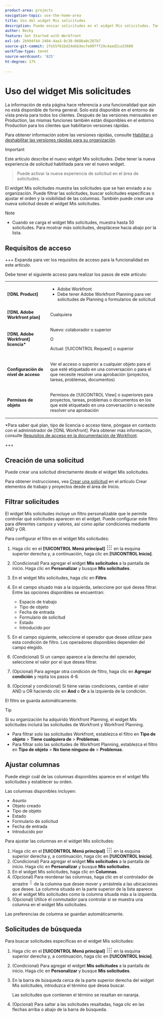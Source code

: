 ```yaml
---
product-area: projects
navigation-topic: use-the-home-area
title: Uso del widget Mis solicitudes
description: Puede enviar solicitudes en el widget Mis solicitudes. También puede personalizar el widget con filtros y columnas.
author: Becky
feature: Get Started with Workfront
exl-id: 2b994f44-2404-4aa3-8c38-0686a0c287b7
source-git-commit: 2fe55f61bd24ebb3ecfe09fff29c4aad2ca33608
workflow-type: tm+mt
source-wordcount: '825'
ht-degree: 17%

---
```


# Uso del widget Mis solicitudes

<span class="preview">La información de esta página hace referencia a una funcionalidad que aún no está disponible de forma general. Solo está disponible en el entorno de vista previa para todos los clientes. Después de las versiones mensuales en Production, las mismas funciones también están disponibles en el entorno Production para los clientes que habilitaron versiones rápidas. </span>

<span class="preview">Para obtener información sobre las versiones rápidas, consulte [Habilitar o deshabilitar las versiones rápidas para su organización](/help/quicksilver/administration-and-setup/set-up-workfront/configure-system-defaults/enable-fast-release-process.md).

>[!IMPORTANT]
>
>Este artículo describe el nuevo widget Mis solicitudes. Debe tener la nueva experiencia de solicitud habilitada para ver el nuevo widget.
>>Puede activar la nueva experiencia de solicitud en el área de solicitudes.

El widget Mis solicitudes muestra las solicitudes que se han enviado a su organización. Puede filtrar las solicitudes, buscar solicitudes específicas o ajustar el orden y la visibilidad de las columnas. También puede crear una nueva solicitud desde el widget Mis solicitudes.

>[!NOTE]
>
>* Cuando se carga el widget Mis solicitudes, muestra hasta 50 solicitudes. Para mostrar más solicitudes, desplácese hacia abajo por la lista.

## Requisitos de acceso

+++ Expanda para ver los requisitos de acceso para la funcionalidad en este artículo.

Debe tener el siguiente acceso para realizar los pasos de este artículo:

<table style="table-layout:auto"> 
 <col> 
 <col> 
 <tbody> 
  <tr> 
   <td role="rowheader"><strong>[!DNL Product]</strong></td> 
   <td> <ul><li>Adobe Workfront</li><li>Debe tener Adobe Workfront Planning para ver solicitudes de Planning o formularios de solicitud</td> 
  </tr> 
  <tr> 
   <td role="rowheader"><strong>[!DNL Adobe Workfront plan]</strong></td> 
   <td> <p>Cualquiera</p> </td> 
  </tr> 
  <tr> 
   <td role="rowheader"><strong>[!DNL Adobe Workfront] licencia*</strong></td> 
   <td> <p>Nuevo: colaborador o superior</p>
   O   
   <p>Actual: [!UICONTROL Request] o superior</p> </td> 
  </tr> 
  <tr> 
   <td role="rowheader"><strong>Configuración de nivel de acceso</strong></td> 
   <td> <p>Ver el acceso o superior a cualquier objeto para el que esté etiquetado en una conversación o para el que necesite resolver una aprobación (proyectos, tareas, problemas, documentos)</p> </td> 
  </tr> 
  <tr> 
   <td role="rowheader"><strong>Permisos de objeto</strong></td> 
   <td> <p>Permisos de [!UICONTROL View] o superiores para proyectos, tareas, problemas o documentos en los que esté etiquetado en una conversación o necesite resolver una aprobación</p> </td> 
  </tr> 
 </tbody> 
</table>

*Para saber qué plan, tipo de licencia o acceso tiene, póngase en contacto con el administrador de [!DNL Workfront]. Para obtener más información, consulte [Requisitos de acceso en la documentación de Workfront](/help/quicksilver/administration-and-setup/add-users/access-levels-and-object-permissions/access-level-requirements-in-documentation.md).

+++

## Creación de una solicitud

Puede crear una solicitud directamente desde el widget Mis solicitudes.

Para obtener instrucciones, vea [Crear una solicitud](/help/quicksilver/workfront-basics/using-home/using-the-home-area/create-work-items-in-home.md#create-a-request) en el artículo Crear elementos de trabajo y proyectos desde el área de Inicio.

## Filtrar solicitudes

El widget Mis solicitudes incluye un filtro personalizable que le permite controlar qué solicitudes aparecen en el widget. Puede configurar este filtro para diferentes campos y valores, así como apilar condiciones mediante AND y OR.

Para configurar el filtro en el widget Mis solicitudes:

1. Haga clic en el **[!UICONTROL Menú principal]** ![icono del menú principal](assets/main-menu-icon.png) en la esquina superior derecha y, a continuación, haga clic en **[!UICONTROL Inicio]**.
1. (Condicional) Para agregar el widget **Mis solicitudes** a la pantalla de inicio. Haga clic en **Personalizar** y busque **Mis solicitudes**.
1. En el widget Mis solicitudes, haga clic en **Filtro**.
1. En el campo situado más a la izquierda, seleccione por qué desea filtrar. Entre las opciones disponibles se encuentran:

   * Espacio de trabajo
   * Tipo de objeto
   * Fecha de entrada
   * Formulario de solicitud
   * Estado
   * Introducido por

1. En el campo siguiente, seleccione el operador que desee utilizar para esta condición de filtro. Los operadores disponibles dependen del campo elegido.
1. (Condicional) Si un campo aparece a la derecha del operador, seleccione el valor por el que desea filtrar.
1. (Opcional) Para agregar otra condición de filtro, haga clic en **Agregar condición** y repita los pasos 4-6.
1. (Opcional y condicional) Si tiene varias condiciones, cambie el valor AND u OR haciendo clic en **And** o **Or** a la izquierda de la condición.

El filtro se guarda automáticamente.

>[!TIP]
>
>Si su organización ha adquirido Workfront Planning, el widget Mis solicitudes incluirá las solicitudes de Workfront y Workfront Planning.
> 
>* Para filtrar solo las solicitudes Workfront, establezca el filtro en **Tipo de objeto** > **Tiene cualquiera de** > **Problemas**.
>* Para filtrar solo las solicitudes de Workfront Planning, establezca el filtro en **Tipo de objeto** > **No tiene ninguno de** > **Problemas**.

## Ajustar columnas

Puede elegir cuál de las columnas disponibles aparece en el widget Mis solicitudes y establecer su orden.

Las columnas disponibles incluyen:

* Asunto
* Objeto creado
* Tipo de objeto
* Estado
* Formulario de solicitud
* Fecha de entrada
* Introducido por

Para ajustar las columnas en el widget Mis solicitudes:

1. Haga clic en el **[!UICONTROL Menú principal]** ![icono del menú principal](assets/main-menu-icon.png) en la esquina superior derecha y, a continuación, haga clic en **[!UICONTROL Inicio]**.
1. (Condicional) Para agregar el widget **Mis solicitudes** a la pantalla de inicio. Haga clic en **Personalizar** y busque **Mis solicitudes**.
1. En el widget Mis solicitudes, haga clic en **Columnas**.
1. (Opcional) Para reordenar las columnas, haga clic en el controlador de arrastre ![controlador de arrastre](assets/drag-handle.png) de la columna que desee mover y arrástrela a las ubicaciones que desee. La columna situada en la parte superior de la lista aparece en el widget Mis solicitudes como la columna situada más a la izquierda.
1. (Opcional) Utilice el conmutador para controlar si se muestra una columna en el widget Mis solicitudes.

Las preferencias de columna se guardan automáticamente.

## Solicitudes de búsqueda

Para buscar solicitudes específicas en el widget Mis solicitudes:

1. Haga clic en el **[!UICONTROL Menú principal]** ![icono del menú principal](assets/main-menu-icon.png) en la esquina superior derecha y, a continuación, haga clic en **[!UICONTROL Inicio]**.
1. (Condicional) Para agregar el widget **Mis solicitudes** a la pantalla de inicio. Haga clic en **Personalizar** y busque **Mis solicitudes**.
1. En la barra de búsqueda cerca de la parte superior derecha del widget Mis solicitudes, introduzca el término que desea buscar.

   Las solicitudes que contienen el término se resaltan en naranja.

1. (Opcional) Para saltar a las solicitudes resaltadas, haga clic en las flechas arriba o abajo de la barra de búsqueda.

